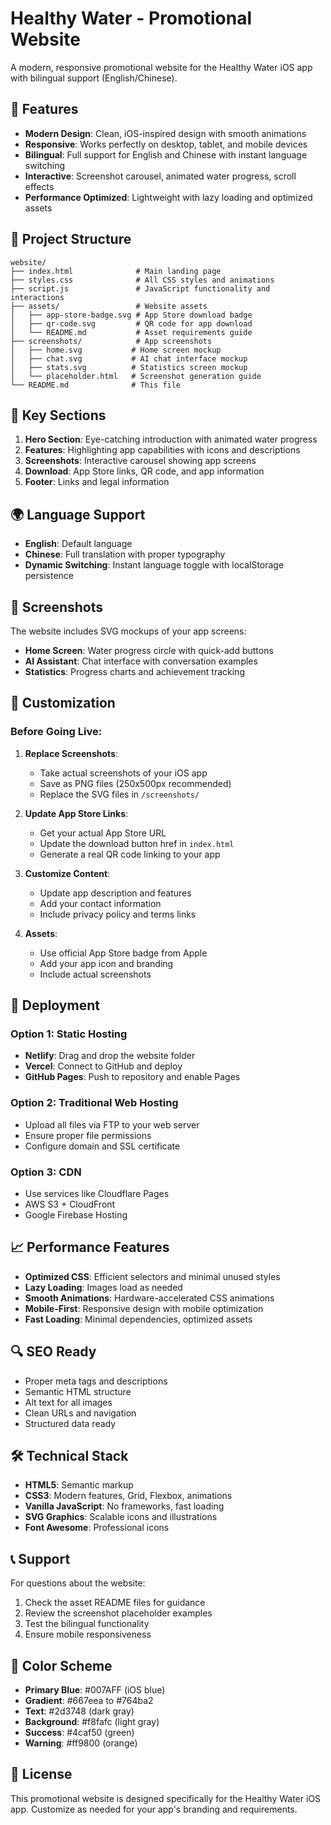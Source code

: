 # Healthy Water - Promotional Website

A modern, responsive promotional website for the Healthy Water iOS app with bilingual support (English/Chinese).

## 🚀 Features

- **Modern Design**: Clean, iOS-inspired design with smooth animations
- **Responsive**: Works perfectly on desktop, tablet, and mobile devices
- **Bilingual**: Full support for English and Chinese with instant language switching
- **Interactive**: Screenshot carousel, animated water progress, scroll effects
- **Performance Optimized**: Lightweight with lazy loading and optimized assets

## 📁 Project Structure

```
website/
├── index.html              # Main landing page
├── styles.css              # All CSS styles and animations
├── script.js               # JavaScript functionality and interactions
├── assets/                 # Website assets
│   ├── app-store-badge.svg # App Store download badge
│   ├── qr-code.svg         # QR code for app download
│   └── README.md           # Asset requirements guide
├── screenshots/            # App screenshots
│   ├── home.svg           # Home screen mockup
│   ├── chat.svg           # AI chat interface mockup
│   ├── stats.svg          # Statistics screen mockup
│   └── placeholder.html   # Screenshot generation guide
└── README.md              # This file
```

## 🎯 Key Sections

1. **Hero Section**: Eye-catching introduction with animated water progress
2. **Features**: Highlighting app capabilities with icons and descriptions
3. **Screenshots**: Interactive carousel showing app screens
4. **Download**: App Store links, QR code, and app information
5. **Footer**: Links and legal information

## 🌍 Language Support

- **English**: Default language
- **Chinese**: Full translation with proper typography
- **Dynamic Switching**: Instant language toggle with localStorage persistence

## 📱 Screenshots

The website includes SVG mockups of your app screens:
- **Home Screen**: Water progress circle with quick-add buttons
- **AI Assistant**: Chat interface with conversation examples
- **Statistics**: Progress charts and achievement tracking

## 🔧 Customization

### Before Going Live:

1. **Replace Screenshots**:
   - Take actual screenshots of your iOS app
   - Save as PNG files (250x500px recommended)
   - Replace the SVG files in `/screenshots/`

2. **Update App Store Links**:
   - Get your actual App Store URL
   - Update the download button href in `index.html`
   - Generate a real QR code linking to your app

3. **Customize Content**:
   - Update app description and features
   - Add your contact information
   - Include privacy policy and terms links

4. **Assets**:
   - Use official App Store badge from Apple
   - Add your app icon and branding
   - Include actual screenshots

## 🚀 Deployment

### Option 1: Static Hosting
- **Netlify**: Drag and drop the website folder
- **Vercel**: Connect to GitHub and deploy
- **GitHub Pages**: Push to repository and enable Pages

### Option 2: Traditional Web Hosting
- Upload all files via FTP to your web server
- Ensure proper file permissions
- Configure domain and SSL certificate

### Option 3: CDN
- Use services like Cloudflare Pages
- AWS S3 + CloudFront
- Google Firebase Hosting

## 📈 Performance Features

- **Optimized CSS**: Efficient selectors and minimal unused styles
- **Lazy Loading**: Images load as needed
- **Smooth Animations**: Hardware-accelerated CSS animations
- **Mobile-First**: Responsive design with mobile optimization
- **Fast Loading**: Minimal dependencies, optimized assets

## 🔍 SEO Ready

- Proper meta tags and descriptions
- Semantic HTML structure
- Alt text for all images
- Clean URLs and navigation
- Structured data ready

## 🛠 Technical Stack

- **HTML5**: Semantic markup
- **CSS3**: Modern features, Grid, Flexbox, animations
- **Vanilla JavaScript**: No frameworks, fast loading
- **SVG Graphics**: Scalable icons and illustrations
- **Font Awesome**: Professional icons

## 📞 Support

For questions about the website:
1. Check the asset README files for guidance
2. Review the screenshot placeholder examples
3. Test the bilingual functionality
4. Ensure mobile responsiveness

## 🎨 Color Scheme

- **Primary Blue**: #007AFF (iOS blue)
- **Gradient**: #667eea to #764ba2
- **Text**: #2d3748 (dark gray)
- **Background**: #f8fafc (light gray)
- **Success**: #4caf50 (green)
- **Warning**: #ff9800 (orange)

## 📝 License

This promotional website is designed specifically for the Healthy Water iOS app. Customize as needed for your app's branding and requirements.